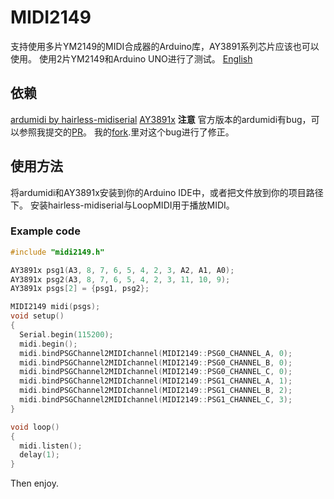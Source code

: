 # MIDI2149
支持使用多片YM2149的MIDI合成器的Arduino库，AY3891系列芯片应该也可以使用。
使用2片YM2149和Arduino UNO进行了测试。
[English](README.md)
## 依赖
[ardumidi by hairless-midiserial](https://github.com/projectgus/hairless-midiserial/tree/master/ardumidi)
[AY3891x](https://github.com/Andy4495/AY3891x)
**注意**
官方版本的ardumidi有bug，可以参照我提交的[PR](https://github.com/projectgus/hairless-midiserial/pull/81/files)。
我的[fork](https://github.com/Muenzuka-code/hairless-midiserial/tree/master/ardumidi).里对这个bug进行了修正。
## 使用方法
将ardumidi和AY3891x安装到你的Arduino IDE中，或者把文件放到你的项目路径下。
安装hairless-midiserial与LoopMIDI用于播放MIDI。
### Example code
```c++
#include "midi2149.h"

AY3891x psg1(A3, 8, 7, 6, 5, 4, 2, 3, A2, A1, A0);
AY3891x psg2(A3, 8, 7, 6, 5, 4, 2, 3, 11, 10, 9);
AY3891x psgs[2] = {psg1, psg2};

MIDI2149 midi(psgs);
void setup()
{
  Serial.begin(115200);
  midi.begin();
  midi.bindPSGChannel2MIDIchannel(MIDI2149::PSG0_CHANNEL_A, 0);
  midi.bindPSGChannel2MIDIchannel(MIDI2149::PSG0_CHANNEL_B, 0);
  midi.bindPSGChannel2MIDIchannel(MIDI2149::PSG0_CHANNEL_C, 0);
  midi.bindPSGChannel2MIDIchannel(MIDI2149::PSG1_CHANNEL_A, 1);
  midi.bindPSGChannel2MIDIchannel(MIDI2149::PSG1_CHANNEL_B, 2);
  midi.bindPSGChannel2MIDIchannel(MIDI2149::PSG1_CHANNEL_C, 3);
}

void loop()
{
  midi.listen();
  delay(1);
}

```
Then enjoy.